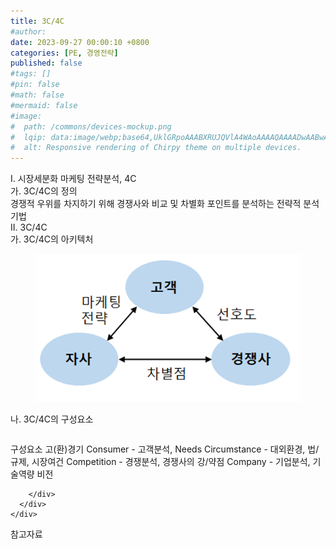 ```yaml
---
title: 3C/4C
#author: 
date: 2023-09-27 00:00:10 +0800
categories: [PE, 경영전략]
published: false
#tags: []
#pin: false
#math: false
#mermaid: false
#image:
#  path: /commons/devices-mockup.png
#  lqip: data:image/webp;base64,UklGRpoAAABXRUJQVlA4WAoAAAAQAAAADwAABwAAQUxQSDIAAAARL0AmbZurmr57yyIiqE8oiG0bejIYEQTgqiDA9vqnsUSI6H+oAERp2HZ65qP/VIAWAFZQOCBCAAAA8AEAnQEqEAAIAAVAfCWkAALp8sF8rgRgAP7o9FDvMCkMde9PK7euH5M1m6VWoDXf2FkP3BqV0ZYbO6NA/VFIAAAA
#  alt: Responsive rendering of Chirpy theme on multiple devices.
---
```


<div class="post-wrap">
  <div class="para">
    <div class="para-title">
      I. 시장세분화 마케팅 전략분석, 4C
    </div>
    <div class="para-cntnt">
      <div class="para">
        <div class="para-title">
          가. 3C/4C의 정의
        </div>
        <div class="para-cntnt">
            경쟁적 우위를 차지하기 위해 경쟁사와 비교 및 차별화 포인트를 분석하는 전략적 분석기법
        </div>
      </div>
    </div>
  </div>
  
  <div class="para">
    <div class="para-title">
      II. 3C/4C
    </div>
    <div class="para-cntnt">
      <div class="para">
        <div class="para-title">
          가. 3C/4C의 아키텍처
        </div>
        <div class="para-cntnt">
          <figure class="post-figure">
            <img src="/assets/img/posts/3C,4C.png" alt="3C/4C">
<!--            <figcaption>Source: Unveiling the Metaverse: Exploring Emerging Trends, Multifaceted Perspectives, and Future Challenges</figcaption>-->
          </figure>
        </div>
      </div>
      <div class="para">
        <div class="para-title">
          나. 3C/4C의 구성요소
        </div>
        <div class="para-cntnt">
          <table class="post-table">
          </table>
          구성요소 고(환)경기
  Consumer - 고객분석, Needs
  Circumstance - 대외환경, 법/규제, 시장여건
  Competition - 경쟁분석, 경쟁사의 강/약점
  Company - 기업분석, 기술역량 비전

        </div>
      </div>
    </div>
  </div>

  <div class="refr-wrap">
    <div class="refr-title">
        참고자료
    </div>
    <ol class="refr-list">
    <!--    <li>(나현식, 최대선) <a target="_blank" href="https://scienceon.kisti.re.kr/commons/util/originalView.do?cn=JAKO202225948430499&oCn=JAKO202225948430499&dbt=JAKO&journal=NJOU00291864">메타버스 보안 위협 요소 및 대응 방안 검토</a></li>-->
    <!--    <li>(M. Uddin, S. Manickam, H. Ullah, M. Obaidat and A. Dandoush) <a target="_blank" href="https://ieeexplore.ieee.org/abstract/document/10138386">Unveiling the Metaverse: Exploring Emerging Trends, Multifaceted Perspectives, and Future Challenges</a></li>-->
    </ol>
  </div>
</div>
